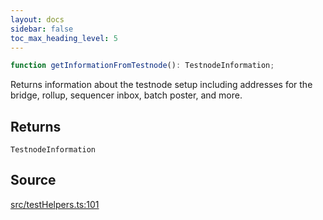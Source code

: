 ```yaml
---
layout: docs
sidebar: false
toc_max_heading_level: 5
---
```


```ts
function getInformationFromTestnode(): TestnodeInformation;
```

Returns information about the testnode setup including addresses for the
bridge, rollup, sequencer inbox, batch poster, and more.

## Returns

`TestnodeInformation`

## Source

[src/testHelpers.ts:101](https://github.com/OffchainLabs/arbitrum-orbit-sdk/blob/cfcbd32d6879cf7817a33b24f062a0fd879ea257/src/testHelpers.ts#L101)
